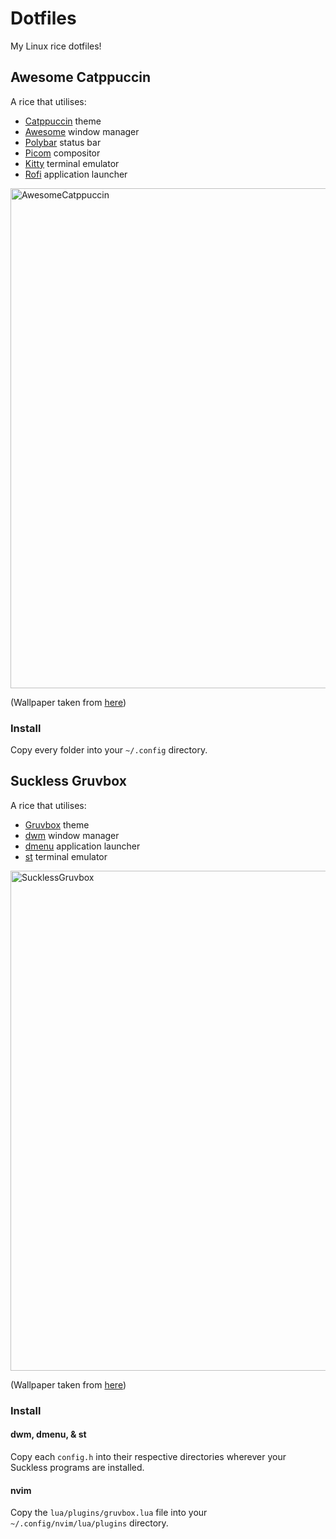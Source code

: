 # Dotfiles
My Linux rice dotfiles!

## Awesome Catppuccin
A rice that utilises:
- [Catppuccin](https://github.com/catppuccin/catppuccin) theme
- [Awesome](https://awesomewm.org/) window manager
- [Polybar](https://github.com/polybar/polybar) status bar
- [Picom](https://github.com/yshui/picom) compositor
- [Kitty](https://sw.kovidgoyal.net/kitty/) terminal emulator
- [Rofi](https://github.com/davatorium/rofi) application launcher

<img width="800" alt="AwesomeCatppuccin" src="https://github.com/omrawaley/dotfiles/assets/133281331/03d190bf-a973-4f1a-b93b-5b801451bdb2">

(Wallpaper taken from [here](https://github.com/Gingeh/wallpapers/blob/main/os/arch-black-4k.png))

### Install
Copy every folder into your `~/.config` directory. 

## Suckless Gruvbox
A rice that utilises:
- [Gruvbox](https://github.com/morhetz/gruvbox) theme
- [dwm](https://dwm.suckless.org/) window manager
- [dmenu](https://tools.suckless.org/dmenu/) application launcher
- [st](https://st.suckless.org/) terminal emulator
  
<img width="800" alt="SucklessGruvbox" src="https://github.com/omrawaley/dotfiles/assets/133281331/1a63662d-e0cd-4a8c-b4ad-aa2d36c9324e">

(Wallpaper taken from [here](https://www.reddit.com/r/wallpaper/comments/vrf0f4/3840x2160_gruvbox_stripes_all_wallpapers_light/))

### Install

#### dwm, dmenu, & st
Copy each `config.h` into their respective directories wherever your Suckless programs are installed.

#### nvim
Copy the `lua/plugins/gruvbox.lua` file into your `~/.config/nvim/lua/plugins` directory.
